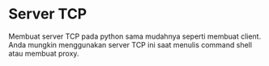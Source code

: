 # Server TCP

Membuat server TCP pada python sama mudahnya seperti membuat client. Anda mungkin menggunakan server TCP ini saat menulis command shell atau membuat proxy.